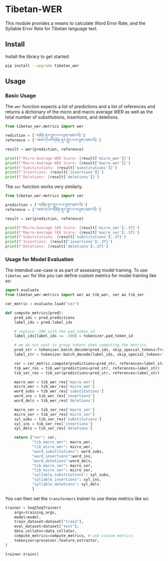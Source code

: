 # Tibetan-WER

This module provides a means to calculate Word Error Rate, and the Syllable Error Rate for Tibetan language text.

## Install

Install the library to get started:

```bash
pip install --upgrade tibetan_wer
```

## Usage

### Basic Usage

The `wer` function expects a list of predictions and a list of references and returns a dictionary of the micro and macro average WER as well as the total number of substitutions, insertions, and deletions.

```python
from tibetan_wer.metrics import wer

rediction = ['གཞོན་ནུར་གྱུར་པ་ལ་ཕྱག་འཚལ་ལོ༔']
reference = ['འཇམ་དཔལ་གཞོན་ནུར་གྱུར་པ་ལ་ཕྱག་འཚལ་ལོ༔']

result = wer(prediction, reference)

print(f'Micro-Average WER Score: {result['micro_wer']}')
print(f'Macro-Average WER Score: {result['macro_wer']}')
print(f'Substitutions: {result['substitutions']}')
print(f'Insertions: {result['insertions']}')
print(f'Deletions: {result['deletions']}')
```

The `ser` function works very similarly.

```python
from tibetan_wer.metrics import ser

prediction = ['གཞོན་ནུར་གྱུར་པ་ལ་ཕྱག་འཚལ་ལོ༔']
reference = ['འཇམ་དཔལ་གཞོན་ནུར་གྱུར་པ་ལ་ཕྱག་འཚལ་ལོ༔']

result = ser(prediction, reference)

print(f'Micro-Average SER Score: {result['micro_ser']:.3f}')
print(f'Macro-Average SER Score: {result['macro_ser']:.3f}')
print(f'Substitutions: {result['substitutions']:.3f}')
print(f'Insertions: {result['insertions']:.3f}')
print(f'Deletions: {result['deletions']:.3f}')
```

### Usage for Model Evaluation

The intended use-case is as part of assessing model training. To use `tibetan_wer` for this you can define custom metrics for model training like so:

```python
import evaluate
from tibetan_wer.metrics import wer as tib_wer, ser as tib_ser

cer_metric = evaluate.load("cer")

def compute_metrics(pred):
    pred_ids = pred.predictions
    label_ids = pred.label_ids

    # replace -100 with the pad_token_id
    label_ids[label_ids == -100] = tokenizer.pad_token_id

    # we do not want to group tokens when computing the metrics
    pred_str = tokenizer.batch_decode(pred_ids, skip_special_tokens=True)
    label_str = tokenizer.batch_decode(label_ids, skip_special_tokens=True)

    cer = cer_metric.compute(predictions=pred_str, references=label_str)
    tib_wer_res = tib_wer(predictions=pred_str, references=label_str)
    tib_ser_res = tib_ser(predictions=pred_str, references=label_str)

    macro_wer = tib_wer_res['macro_wer']
    micro_wer = tib_wer_res['micro_wer']
    word_subs = tib_wer_res['substitutions']
    word_ins = tib_wer_res['insertions']
    word_dels = tib_wer_res['deletions']

    macro_ser = tib_ser_res['macro_ser']
    micro_ser = tib_ser_res['micro_ser']
    syl_subs = tib_ser_res['substitutions']
    syl_ins = tib_ser_res['insertions']
    syl_dels = tib_ser_res['deletions']

    return {"cer": cer,
            "tib_macro_wer": macro_wer,
            "tib_micro_wer": micro_wer,
            "word_substitutions": word_subs,
            "word_insertions":word_ins,
            "word_deletions":word_dels,
            "tib_macro_ser": macro_ser,
            "tib_micro_ser": micro_ser,
            "syllable_substitutions": syl_subs,
            "syllable_insertions": syl_ins,
            "syllable_deletions": syl_dels
            }
```

You can then set the `transformers` trainer to use these metrics like so:

```python
trainer = Seq2SeqTrainer(
    args=training_args,
    model=model,
    train_dataset=dataset["train"],
    eval_dataset=dataset["test"],
    data_collator=data_collator,
    compute_metrics=compute_metrics, # use custom metrics
    tokenizer=processor.feature_extractor,
)

trainer.train()
```
